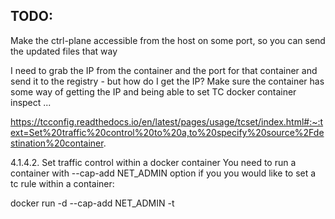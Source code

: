 ## TODO:

Make the ctrl-plane accessible from the host on some port, so you can send the updated files that way

I need to grab the IP from the container and the port for that container and send it to the registry - but how do I get the IP?
    Make sure the container has some way of getting the IP and being able to set TC
docker container inspect ...


https://tcconfig.readthedocs.io/en/latest/pages/usage/tcset/index.html#:~:text=Set%20traffic%20control%20to%20a,to%20specify%20source%2Fdestination%20container.

4.1.4.2. Set traffic control within a docker container
You need to run a container with --cap-add NET_ADMIN option if you you would like to set a tc rule within a container:

docker run -d --cap-add NET_ADMIN -t <docker image>
